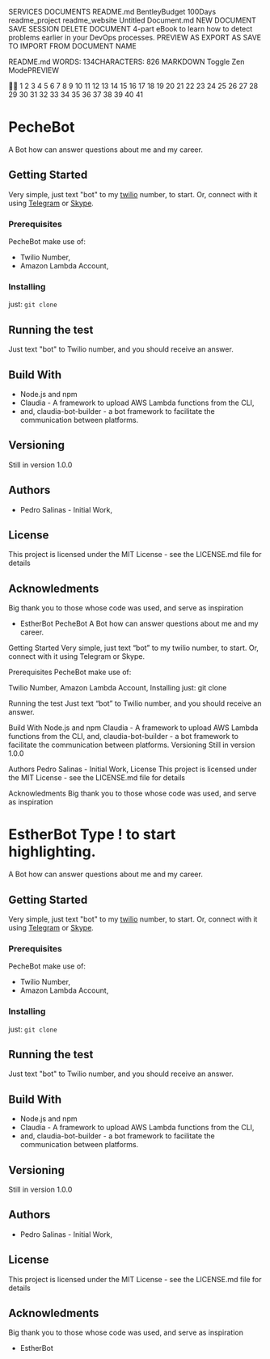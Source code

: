 SERVICES
DOCUMENTS
README.md
BentleyBudget
100Days
readme_project
readme_website
Untitled Document.md
NEW DOCUMENT
SAVE SESSION
DELETE DOCUMENT
4-part eBook to learn how to detect problems earlier in your DevOps processes.
PREVIEW AS 
EXPORT AS 
SAVE TO 
IMPORT FROM 
DOCUMENT NAME


README.md
WORDS: 134CHARACTERS: 826
MARKDOWN Toggle Zen ModePREVIEW


1
2
3
4
5
6
7
8
9
10
11
12
13
14
15
16
17
18
19
20
21
22
23
24
25
26
27
28
29
30
31
32
33
34
35
36
37
38
39
40
41
# PecheBot

A Bot how can answer questions about me and my career.
## Getting Started
Very simple, just text "bot" to my [twilio](http://www.pechebot.com) number, to 
start.
Or, connect with it using [Telegram](telegram.io) or [Skype](skype.io).
### Prerequisites
PecheBot make use of:
* Twilio Number,
* Amazon Lambda Account,
### Installing
just: 
```git clone```
## Running the test
Just text "bot" to Twilio number, and you should receive an answer.
## Build With
* Node.js and npm
* Claudia - A framework to upload AWS Lambda functions from the CLI, 
* and, claudia-bot-builder - a bot framework to facilitate the communication between 
platforms.
## Versioning
Still in version 1.0.0
## Authors
* Pedro Salinas - Initial Work,
## License
This project is licensed under the MIT License - see the LICENSE.md file for details
## Acknowledments
Big thank you to those whose code was used, and serve as inspiration
* EstherBot
PecheBot
A Bot how can answer questions about me and my career.

Getting Started
Very simple, just text “bot” to my twilio number, to start.
Or, connect with it using Telegram or Skype.

Prerequisites
PecheBot make use of:

Twilio Number,
Amazon Lambda Account,
Installing
just:
git clone

Running the test
Just text “bot” to Twilio number, and you should receive an answer.

Build With
Node.js and npm
Claudia - A framework to upload AWS Lambda functions from the CLI,
and, claudia-bot-builder - a bot framework to facilitate the communication between platforms.
Versioning
Still in version 1.0.0

Authors
Pedro Salinas - Initial Work,
License
This project is licensed under the MIT License - see the LICENSE.md file for details

Acknowledments
Big thank you to those whose code was used, and serve as inspiration

EstherBot
Type ! to start highlighting.
=======

A Bot how can answer questions about me and my career.

## Getting Started

Very simple, just text "bot" to my [twilio](http://www.pechebot.com) number, to start.
Or, connect with it using [Telegram](telegram.io) or [Skype](skype.io).

### Prerequisites

PecheBot make use of:
* Twilio Number,
* Amazon Lambda Account,


### Installing
just: 
```git clone```

## Running the test

Just text "bot" to Twilio number, and you should receive an answer.

## Build With
* Node.js and npm
* Claudia - A framework to upload AWS Lambda functions from the CLI, 
* and, claudia-bot-builder - a bot framework to facilitate the communication between platforms.

## Versioning
Still in version 1.0.0

## Authors
* Pedro Salinas - Initial Work,
## License
This project is licensed under the MIT License - see the LICENSE.md file for details

## Acknowledments
Big thank you to those whose code was used, and serve as inspiration
* EstherBot
